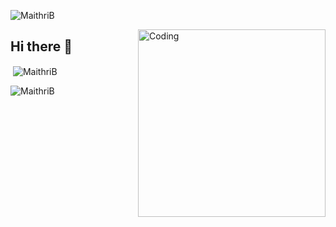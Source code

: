 <p align="left"> <img src="https://komarev.com/ghpvc/?username=MaithriB&label=Profile%20views&color=129e00&style=plastic" alt="MaithriB" /> </p>
<img align="right" alt="Coding" width="300" src="https://resultpediabd.com/wp-content/uploads/2019/08/me.gif">

<h2> Hi there 👋 </h2>



<!--<p><img align="left" src="https://github-readme-stats.vercel.app/api/top-langs?username=MaithriB&show_icons=true&locale=en&layout=compact" alt="MaithriB" /></p> -->

<p>&nbsp;<img align="center" src="https://github-readme-stats.vercel.app/api?username=MaithriB&show_icons=true&locale=en" alt="MaithriB" /></p>

<p><img align="center" src="https://github-readme-streak-stats.herokuapp.com/?user=MaithriB&" alt="MaithriB" /></p>
